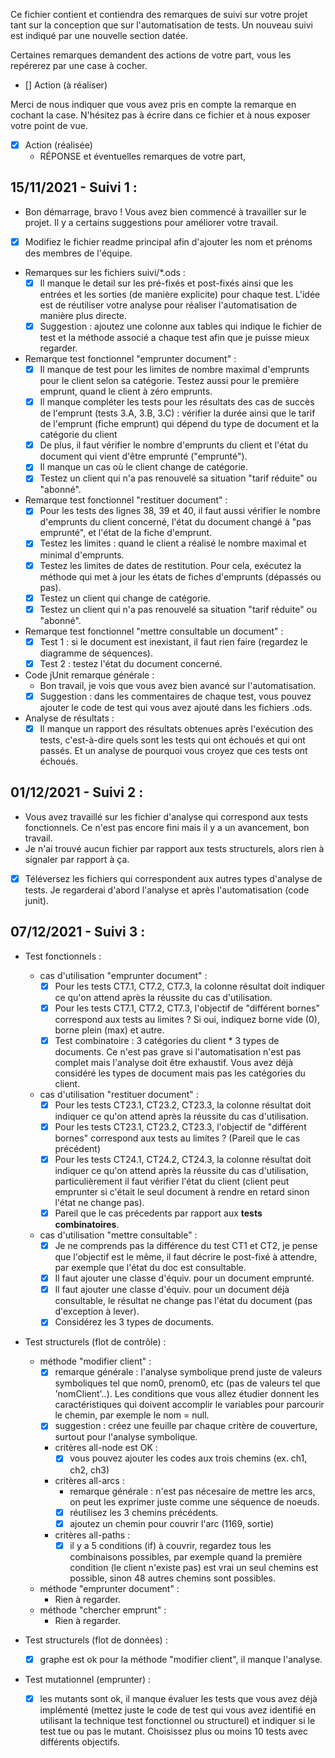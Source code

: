 Ce fichier contient et contiendra des remarques de suivi sur votre
projet tant sur la conception que sur l'automatisation de tests. Un nouveau
suivi est indiqué par une nouvelle section datée.

Certaines remarques demandent des actions de votre part, vous les
repérerez par une case à cocher.

- []  Action (à réaliser) 

Merci de nous indiquer que vous avez pris en compte la remarque en
cochant la case. N'hésitez pas à écrire dans ce fichier et à nous
exposer votre point de vue.

- [x] Action (réalisée)
    - RÉPONSE et éventuelles remarques de votre part, 


15/11/2021 - Suivi 1 :
----
- Bon démarrage, bravo ! Vous avez bien commencé à travailler sur le projet. Il y a certains suggestions pour améliorer votre travail.
- [x] Modifiez le fichier readme principal afin d'ajouter les nom et prénoms des membres de l'équipe.
- Remarques sur les fichiers suivi/*.ods :
    - [x] Il manque le detail sur les pré-fixés et post-fixés ainsi que les entrées et les sorties (de manière explicite) pour chaque test. L'idée est de réutiliser votre analyse pour réaliser l'automatisation de manière plus directe.
    - [x] Suggestion : ajoutez une colonne aux tables qui indique le fichier de test et la méthode associé a chaque test afin que je puisse mieux regarder. 

- Remarque test fonctionnel "emprunter document" :
    - [x] Il manque de test pour les limites de nombre maximal d'emprunts pour le client selon sa catégorie. Testez aussi pour le première emprunt, quand le client à zéro emprunts. 
    - [x] Il manque compléter les tests pour les résultats des cas de succès de l'emprunt (tests 3.A, 3.B, 3.C) : vérifier la durée ainsi que le tarif de l'emprunt (fiche emprunt) qui dépend du type de document et la catégorie du client
    - [x] De plus, il faut vérifier le nombre d'emprunts du client et l'état du document qui vient d'être emprunté ("emprunté").
    - [x] Il manque un cas où le client change de catégorie.
    - [x] Testez un client qui n'a pas renouvelé sa situation "tarif réduite" ou "abonné".
    
- Remarque test fonctionnel "restituer document" :
    - [x] Pour les tests des lignes 38, 39 et 40, il faut aussi vérifier le nombre d'emprunts du client concerné, l'état du document changé à "pas emprunté",  et l'état de la fiche d'emprunt.
    - [x] Testez les limites : quand le client a réalisé le nombre maximal et minimal d'emprunts.
    - [x] Testez les limites de dates de restitution. Pour cela, exécutez la méthode qui met à jour les états de fiches d'emprunts (dépassés ou pas). 
    - [x] Testez un client qui change de catégorie.
    - [x] Testez un client qui n'a pas renouvelé sa situation "tarif réduite" ou "abonné".

- Remarque test fonctionnel "mettre consultable un document" :
    - [x] Test 1 : si le document est inexistant, il faut rien faire (regardez le diagramme de séquences).
    - [x] Test 2 : testez l'état du document concerné.
    
- Code jUnit remarque générale :
    - Bon travail, je vois que vous avez bien avancé sur l'automatisation.
    - [x] Suggestion : dans les commentaires de chaque test, vous pouvez ajouter le code de test qui vous avez ajouté dans les fichiers .ods.

- Analyse de résultats :
    - [x] Il manque un rapport des résultats obtenues après l'exécution des tests, c'est-à-dire quels sont les tests qui ont échoués et qui ont passés. Et un analyse de pourquoi vous croyez que ces tests ont échoués.

01/12/2021 - Suivi 2 :
----
- Vous avez travaillé sur les fichier d'analyse qui correspond aux tests fonctionnels. Ce n'est pas encore fini mais il y a un avancement, bon travail.
- Je n'ai trouvé aucun fichier par rapport aux tests structurels, alors rien à signaler par rapport à ça.
- [x] Téléversez les fichiers qui correspondent aux autres types d'analyse de tests. Je regarderai d'abord l'analyse et après l'automatisation (code junit).

07/12/2021 - Suivi 3 :
----
- Test fonctionnels :
    - cas d'utilisation "emprunter document" :
        - [x] Pour les tests CT7.1, CT7.2, CT7.3, la colonne résultat doit indiquer ce qu'on attend après la réussite du cas d'utilisation.
        - [x] Pour les tests CT7.1, CT7.2, CT7.3, l'objectif de "différent bornes" correspond aux tests au limites ? Si oui, indiquez borne vide (0), borne plein (max) et autre. 
        - [x] Test combinatoire : 3 catégories du client * 3 types de documents. Ce n'est pas grave si l'automatisation n'est pas complet mais l'analyse doit être exhaustif. Vous avez déjà considéré les types de document mais pas les catégories du client.
        
    - cas d'utilisation "restituer document" :
        - [x] Pour les tests CT23.1, CT23.2, CT23.3, la colonne résultat doit indiquer ce qu'on attend après la réussite du cas d'utilisation.
        - [x] Pour les tests CT23.1, CT23.2, CT23.3, l'objectif de "différent bornes" correspond aux tests au limites ? (Pareil que le cas précédent)
        - [x] Pour les tests CT24.1, CT24.2, CT24.3, la colonne résultat doit indiquer ce qu'on attend après la réussite du cas d'utilisation, particulièrement il faut vérifier l'état du client (client peut emprunter si c'était le seul document à rendre en retard sinon l'état ne change pas). 
        - [x] Pareil que le cas précedents par rapport aux **tests combinatoires**.
    
    - cas d'utilisation "mettre consultable" :
        - [x] Je ne comprends pas la différence du test CT1 et CT2, je pense que l'objectif est le même, il faut décrire le post-fixé à attendre, par exemple que l'état du doc est consultable. 
        - [x] Il faut ajouter une classe d'équiv. pour un document emprunté.
        - [x] Il faut ajouter une classe d'équiv. pour un document déjà consultable, le résultat ne change pas l'état du document (pas d'exception à lever).
        - [x] Considérez les 3 types de documents.
    
- Test structurels (flot de contrôle) :
    - méthode "modifier client" :
        - [x] remarque générale : l'analyse symbolique prend juste de valeurs symboliques tel que nom0, prenom0, etc (pas de valeurs tel que 'nomClient'..). Les conditions que vous allez étudier donnent les caractéristiques qui doivent accomplir le variables pour parcourir le chemin, par exemple le nom = null.
        - [x] suggestion : créez une feuille par chaque critère de couverture, surtout pour l'analyse symbolique.
        - critères all-node est OK : 
            - [x] vous pouvez ajouter les codes aux trois chemins (ex. ch1, ch2, ch3)
        - critères all-arcs :
            - remarque générale : n'est pas nécesaire de mettre les arcs, on peut les exprimer juste comme une séquence de noeuds.
            - [x] réutilisez les 3 chemins précédents.
            - [x] ajoutez un chemin pour couvrir l'arc (1169, sortie)
        - critères all-paths :
            - [x] il y a 5 conditions (if) à couvrir, regardez tous les combinaisons possibles, par exemple quand la première condition (le client n'existe pas) est vrai un seul chemins est possible, sinon 48 autres chemins sont possibles.
    - méthode "emprunter document" :
        - Rien à regarder.
    - méthode "chercher emprunt" :
        - Rien à regarder.

- Test structurels (flot de données) :
    - [x] graphe est ok pour la méthode "modifier client", il manque l'analyse.

- Test mutationnel (emprunter) :
    - [x] les mutants sont ok, il manque évaluer les tests que vous avez déjà implémenté (mettez juste le code de test qui vous avez identifié en utilisant la technique test fonctionnel ou structurel) et indiquer si le test tue ou pas le mutant. Choisissez plus ou moins 10 tests avec différents objectifs.